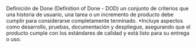 Definición de Done (Definition of Done - DOD)
un conjunto de criterios que una historia de usuario, una tarea o un incremento de producto debe cumplir para considerarse 
completamente terminado.
*Incluye aspectos como desarrollo, pruebas, documentación y despliegue, asegurando que el
producto cumple con los estándares de calidad y está listo para su entrega o uso.